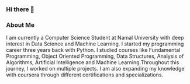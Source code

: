 ### Hi there 👋

<!--
**MuneelRaza/MuneelRaza** is a ✨ _special_ ✨ repository because its `README.md` (this file) appears on your GitHub profile.

Here are some ideas to get you started:

- 🔭 I’m currently working on ...
- 🌱 I’m currently learning ...
- 👯 I’m looking to collaborate on ...
- 🤔 I’m looking for help with ...
- 💬 Ask me about ...
- 📫 How to reach me: ...
- 😄 Pronouns: ...
- ⚡ Fun fact: ...
-->
### About Me
I am currently a Computer Science Student at Namal University with deep interest in Data Science and Machine Learning. I started my programming career three years back with Python. I studied courses like Fundamental Programming, Object Oriented Programming, Data Structures, Analysis of Algorithms, Artificial Intelligence and Machine Learning.Throughout this journey, I worked on multiple projects. I am also expanding my knowledge with coursera through different certifications and specializations.
